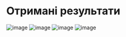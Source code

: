 # Отримані результати
![image](https://github.com/zerorchik/DS_labs/assets/103893849/4beeb50c-fd60-49d0-baad-7f25939146d9)
![image](https://github.com/zerorchik/DS_labs/assets/103893849/481a1e9f-d1e7-4b37-bd42-77d487a30511)
![image](https://github.com/zerorchik/DS_labs/assets/103893849/f122ceaf-ce93-4eee-a88c-58ae42f13593)
![image](https://github.com/zerorchik/DS_labs/assets/103893849/7d02db07-2ba9-416b-b915-e9212f6ddbd7)
